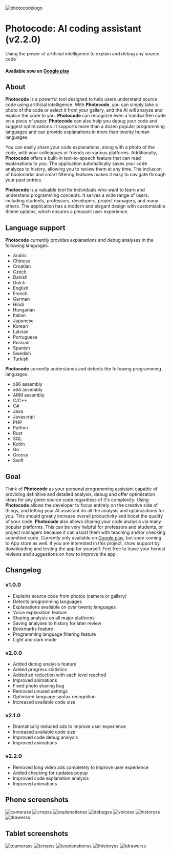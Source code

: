 ![photocodelogo](https://play-lh.googleusercontent.com/Kue6Rb2qWia7FXfi1I3eCTbCMRjdL6f0Gr__4vJFSAS1GUE603mLZZTHSxB7QydTIvyI=w480-h960-rw)
# Photocode: AI coding assistant (v2.2.0)
Using the power of artificial intelligence to explain and debug any source code
#### Available now on [Google play](https://play.google.com/store/apps/details?id=com.thephotocode.photocode)

## About
**Photocode** is a powerful tool designed to help users understand source code using artificial intelligence. With **Photocode**, you can simply take a photo of the code or select it from your gallery, and the AI ​​will analyze and explain the code to you. **Photocode** can recognize even a handwritten code on a piece of paper. **Photocode** can also help you debug your code and suggest optimizations. It supports more than a dozen popular programming languages ​​and can provide explanations in more than twenty human languages.

You can easily share your code explanations, along with a photo of the code, with your colleagues or friends on various platforms. Additionally, **Photocode** offers a built-in text-to-speech feature that can read explanations to you. The application automatically saves your code analyzes to history, allowing you to review them at any time. The inclusion of bookmarks and smart filtering features makes it easy to navigate through your past entries.

**Photocode** is a valuable tool for individuals who want to learn and understand programming concepts. It serves a wide range of users, including students, professors, developers, project managers, and many others. The application has a modern and elegant design with customizable theme options, which ensures a pleasant user experience.

## Language support
**Photocode** currently provides explanations and debug analyses in the following languages.
+ Arabic
+ Chinese
+ Croatian
+ Czech
+ Danish
+ Dutch
+ English
+ French
+ German
+ Hindi
+ Hungarian
+ Italian
+ Japanese
+ Korean
+ Latvian
+ Portuguese
+ Russian
+ Spanish
+ Swedish
+ Turkish

**Photocode** currently understands and detects the following programming languages.
+ x86 assembly
+ x64 assembly
+ ARM assembly
+ C/C++
+ C#
+ Java
+ Javascript
+ PHP
+ Python
+ Rust
+ SQL
+ Kotlin
+ Go
+ Groovy
+ Swift

## Goal
Think of **Photocode** as your personal programming assistant capable of providing definitive and detailed analysis, debug and offer optimization ideas for any given source code regardless of it's complexity. Using **Photocode** allows the developer to focus entirely on the creative side of things, and letting your AI assistant do all the analysis and optimizations for you. This should greatly increase overall productivity and boost the quality of your code. **Photocode** also allows sharing your code analysis via many popular platforms. This can be very helpful for professors and students, or project managers because it can assist them with teaching and/or checking submitted code. Currently only available on [Google play](https://play.google.com/store/apps/details?id=com.thephotocode.photocode), but soon coming to App store as well. If you are interested in this project, show support by downloading and testing the app for yourself. Feel free to leave your honest reviews and suggestions on how to improve the app.

## Changelog
### v1.0.0
+ Explains source code from photos (camera or gallery)
+ Detects programming languages
+ Explanations available on over twenty languages
+ Voice explanation feature
+ Sharing analysis on all major platforms
+ Saving analyses to history for later review
+ Bookmarks feature
+ Programming language filtering feature
+ Light and dark mode

### v2.0.0
+ Added debug analysis feature
+ Added progress statistics
+ Added ad reduction with each level reached
+ Improved animations
+ Fixed photo sharing bug
+ Removed unused settings
+ Optimized language syntax recognition
+ Increased available code size

### v2.1.0
+ Dramatically reduced ads to improve user experience
+ Increased available code size
+ Improved code debug analysis
+ Improved animations

### v2.2.0
+ Removed long video ads completely to improve user experience
+ Added checking for updates popup
+ Improved code explanation analysis
+ Improved animations

## Phone screenshots
![camerass](https://play-lh.googleusercontent.com/zScG21Ol4GBOAhz1TcnGBYAUQOO3M95PGPbRBHHrQdRfpdwmi13y-9AQhbzk6mK2d8E=w1052-h592-rw)
![cropss](https://play-lh.googleusercontent.com/iDv9yn5l7hKijr2Wl7xWkUe8SaMPXDg_TtHDbxO2HZkCO5bGEYrUtJu7ux9LCKJbdg5u=w1052-h592-rw)
![explanationss](https://play-lh.googleusercontent.com/329FFAcozMXaAlXVHJZ47t3E2UGl3PDc5qcE4IIUbz7Xk6xxRrPH5HVER49znaIdU9g=w1052-h592-rw)
![debugss](https://play-lh.googleusercontent.com/UE4bZNV_qZPma_uNccRy_G_USr2pf4QKzwUHYny6Ac0F6B9mTVnAnrZtjW3jN0eOOPI=w1052-h592-rw)
![voicess](https://play-lh.googleusercontent.com/mzi5dFNjVCroSbpegcA0-K5ncOUbQIAYey6XlBoaXTTzL3oBjyvFZVQORCy_NnD2eI0=w1052-h592-rw)
![historyss](https://play-lh.googleusercontent.com/38a5OqOGsiQ0ANlTmu07ETNwCAFDhm9etnrEsSWxQUpAFfq_dXxoaBi9mHORRjeSlvw=w1052-h592-rw)
![drawerss](https://play-lh.googleusercontent.com/rm-Z4lG1yU6XbUqKi0pIpaN_7qHJ5HbbM0WejbIGNSRNYfurKvtWjIicCr1wwJ3rEg=w1052-h592-rw)

## Tablet screenshots
![tcamerass](https://play-lh.googleusercontent.com/WAjrwWV-FV603G5xzgZWEpfwNN1MKEANUaXpCKRlqroHiUkFg17q_k0ESSUtJN1Gr3wo=w1052-h592-rw)
![tcropss](https://play-lh.googleusercontent.com/zUZ79UEmMMP6HLMOVWs_BqL_5MGZWI1aGfPUpderjCcZE85H3egoXgDXVaCsaDC2Yjk=w1052-h592-rw)
![texplanationss](https://play-lh.googleusercontent.com/L8TSJZuHo-fS-xPeT-aRn72tc6oCDPTprfNZ7oHL1Wfxh5uh9E53f78XsWG7VPGijKY=w1052-h592-rw)
![thistoryss](https://play-lh.googleusercontent.com/xg8MlaanCyhKbFq8hFuG5Q7b1JWG2LG2ojk70elXilprOZTa1JH2MvdtPMdmFhJCLKgx=w1052-h592-rw)
![tdrawerss](https://play-lh.googleusercontent.com/c2YHcaM_WSF4VpaS7cWmnNycUkNqPY7GYWNClInDpXw7PUFYcwDeqoAWSPHMTRDaQQ=w1052-h592-rw)
